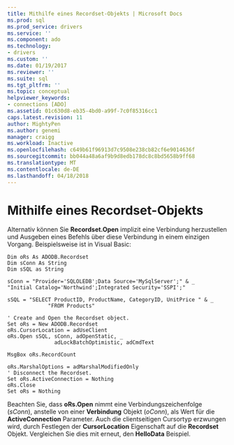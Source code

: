 ```yaml
---
title: Mithilfe eines Recordset-Objekts | Microsoft Docs
ms.prod: sql
ms.prod_service: drivers
ms.service: ''
ms.component: ado
ms.technology:
- drivers
ms.custom: ''
ms.date: 01/19/2017
ms.reviewer: ''
ms.suite: sql
ms.tgt_pltfrm: ''
ms.topic: conceptual
helpviewer_keywords:
- connections [ADO]
ms.assetid: 01c630d8-eb35-4bd0-a99f-7c0f85316cc1
caps.latest.revision: 11
author: MightyPen
ms.author: genemi
manager: craigg
ms.workload: Inactive
ms.openlocfilehash: c649b61f96913d7c9508e238cb82cf6e9014636f
ms.sourcegitcommit: bb044a48a6af9b9d8edb178dc8c8bd5658b9ff68
ms.translationtype: MT
ms.contentlocale: de-DE
ms.lasthandoff: 04/18/2018
---
```

# <a name="using-a-recordset-object"></a>Mithilfe eines Recordset-Objekts
Alternativ können Sie **Recordset.Open** implizit eine Verbindung herzustellen und Ausgeben eines Befehls über diese Verbindung in einem einzigen Vorgang. Beispielsweise ist in Visual Basic:  
  
```  
Dim oRs As ADODB.Recordset  
Dim sConn As String  
Dim sSQL as String  
  
sConn = "Provider='SQLOLEDB';Data Source='MySqlServer';" & _             "Initial Catalog='Northwind';Integrated Security='SSPI';"  
  
sSQL = "SELECT ProductID, ProductName, CategoryID, UnitPrice " & _  
             "FROM Products"  
  
' Create and Open the Recordset object.  
Set oRs = New ADODB.Recordset  
oRs.CursorLocation = adUseClient  
oRs.Open sSQL, sConn, adOpenStatic, _  
               adLockBatchOptimistic, adCmdText  
  
MsgBox oRs.RecordCount  
  
oRs.MarshalOptions = adMarshalModifiedOnly  
' Disconnect the Recordset.  
Set oRs.ActiveConnection = Nothing  
oRs.Close          
Set oRs = Nothing  
```  
  
 Beachten Sie, dass **oRs.Open** nimmt eine Verbindungszeichenfolge (*sConn*), anstelle von einer **Verbindung** Objekt (*oConn*), als Wert für die  **ActiveConnection** Parameter. Auch die clientseitigen Cursortyp erzwungen wird, durch Festlegen der **CursorLocation** Eigenschaft auf die **Recordset** Objekt. Vergleichen Sie dies mit erneut, den **HelloData** Beispiel.
